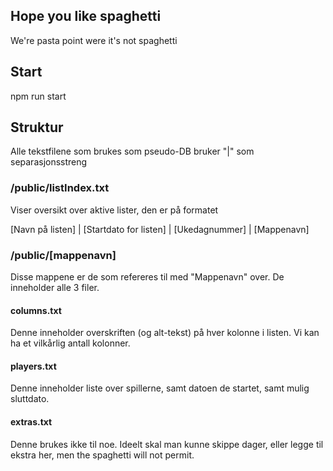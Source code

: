 ## Hope you like spaghetti
We're pasta point were it's not spaghetti

## Start
npm run start

## Struktur
Alle tekstfilene som brukes som pseudo-DB bruker "|" som separasjonsstreng

### /public/listIndex.txt 

Viser oversikt over aktive lister, den er på formatet 

[Navn på listen] | [Startdato for listen] | [Ukedagnummer] | [Mappenavn]

### /public/[mappenavn]

Disse mappene er de som refereres til med "Mappenavn" over. De inneholder alle 3 filer. 

#### columns.txt

Denne inneholder overskriften (og alt-tekst) på hver kolonne i listen. Vi kan ha et vilkårlig antall kolonner. 

#### players.txt

Denne inneholder liste over spillerne, samt datoen de startet, samt mulig sluttdato. 

#### extras.txt

Denne brukes ikke til noe. Ideelt skal man kunne skippe dager, eller legge til ekstra her, men the spaghetti will not permit. 